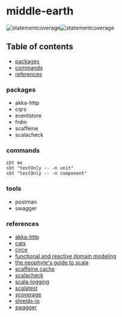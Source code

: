 # middle-earth

![statementcoverage](https://img.shields.io/badge/statement%20coverage-67.32%25-brightgreen.svg)![statementcoverage](https://img.shields.io/badge/branch%20coverage-100.00%25-brightgreen.svg)

## Table of contents

* [packages](#packages)
* [commands](#commands)
* [references](#references)

### packages

- akka-http
- cqrs
- eventstore
- frdm
- scaffeine
- scalacheck 

### commands

```
sbt me
sbt "testOnly -- -n unit"
sbt "testOnly -- -n component"
```

### tools

- postman
- swagger

### references

- [akka-http](https://doc.akka.io/docs/akka-http/current/server-side/low-level-api.html)
- [cats](https://typelevel.org/cats/)
- [circe](https://circe.github.io/circe/)
- [functional and reactive domain modeling](https://github.com/debasishg/frdomain)
- [the neophyte's guide to scala](https://danielwestheide.com/blog/the-neophytes-guide-to-scala-part-8-welcome-to-the-future/)
- [scaffeine cache](https://github.com/blemale/scaffeine)
- [scalacheck](https://github.com/typelevel/scalacheck/blob/master/doc/UserGuide.md)
- [scala-logging](https://github.com/lightbend/scala-logging)
- [scalatest](https://www.scalatest.org/user_guide)
- [scoverage](https://github.com/scoverage/sbt-scoverage)
- [shields-io](https://shields.io/category/coverage)
- [swagger](https://editor.swagger.io/)
